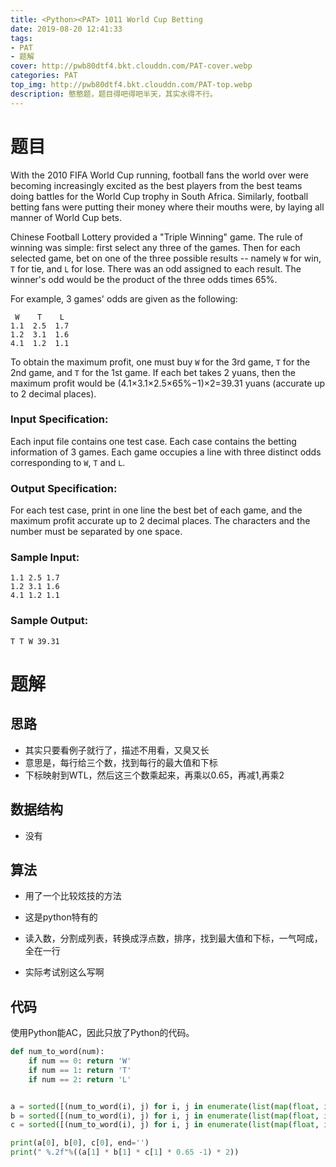 ```yaml
---
title: <Python><PAT> 1011 World Cup Betting
date: 2019-08-20 12:41:33
tags: 
- PAT
- 题解
cover: http://pwb80dtf4.bkt.clouddn.com/PAT-cover.webp
categories: PAT
top_img: http://pwb80dtf4.bkt.clouddn.com/PAT-top.webp
description: 憨憨题，题目得吧得吧半天，其实水得不行。
---
```


# 题目

With the 2010 FIFA World Cup running, football fans the world over were becoming increasingly excited as the best players from the best teams doing battles for the World Cup trophy in South Africa. Similarly, football betting fans were putting their money where their mouths were, by laying all manner of World Cup bets.

Chinese Football Lottery provided a "Triple Winning" game. The rule of winning was simple: first select any three of the games. Then for each selected game, bet on one of the three possible results -- namely `W` for win, `T` for tie, and `L` for lose. There was an odd assigned to each result. The winner's odd would be the product of the three odds times 65%.

For example, 3 games' odds are given as the following:

```
 W    T    L
1.1  2.5  1.7
1.2  3.1  1.6
4.1  1.2  1.1
```

To obtain the maximum profit, one must buy `W` for the 3rd game, `T` for the 2nd game, and `T` for the 1st game. If each bet takes 2 yuans, then the maximum profit would be (4.1×3.1×2.5×65%−1)×2=39.31 yuans (accurate up to 2 decimal places).

### Input Specification:

Each input file contains one test case. Each case contains the betting information of 3 games. Each game occupies a line with three distinct odds corresponding to `W`, `T` and `L`.

### Output Specification:

For each test case, print in one line the best bet of each game, and the maximum profit accurate up to 2 decimal places. The characters and the number must be separated by one space.

### Sample Input:

```in
1.1 2.5 1.7
1.2 3.1 1.6
4.1 1.2 1.1
```

### Sample Output:

```out
T T W 39.31
```

# 题解

## 思路

+ 其实只要看例子就行了，描述不用看，又臭又长
+ 意思是，每行给三个数，找到每行的最大值和下标
+ 下标映射到WTL，然后这三个数乘起来，再乘以0.65，再减1,再乘2

## 数据结构

+ 没有

## 算法

+ 用了一个比较炫技的方法

+ 这是python特有的
+ 读入数，分割成列表，转换成浮点数，排序，找到最大值和下标，一气呵成，全在一行
+ 实际考试别这么写啊



## 代码

使用Python能AC，因此只放了Python的代码。

```python
def num_to_word(num):
    if num == 0: return 'W'
    if num == 1: return 'T'
    if num == 2: return 'L'


a = sorted([(num_to_word(i), j) for i, j in enumerate(list(map(float, input().split())))], key=lambda x: x[1])[-1]
b = sorted([(num_to_word(i), j) for i, j in enumerate(list(map(float, input().split())))], key=lambda x: x[1])[-1]
c = sorted([(num_to_word(i), j) for i, j in enumerate(list(map(float, input().split())))], key=lambda x: x[1])[-1]

print(a[0], b[0], c[0], end='')
print(" %.2f"%((a[1] * b[1] * c[1] * 0.65 -1) * 2))

```

